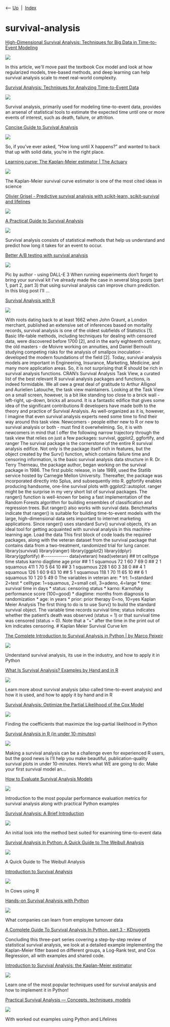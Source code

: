 <div class="nav">

⟵ [Up](index.html)  \|  [Index](index.html)

</div>

# survival-analysis

<div class="cards">

<div class="card">

<div class="card-title">

[High-Dimensional Survival Analysis: Techniques for Big Data in
Time-to-Event
Modeling](https://www.statology.org/high-dimensional-survival-analysis-techniques-for-big-data-in-time-to-event-modeling/)

</div>

<div class="card-image">

[![](https://www.statology.org/wp-content/uploads/2025/07/STA-Shittu-High-Dimensional-Survival-Analysis-Techniques-for-Big-Data-in-Time-to-Event-Modeling.png)](https://www.statology.org/high-dimensional-survival-analysis-techniques-for-big-data-in-time-to-event-modeling/)

</div>

In this article, we'll move past the textbook Cox model and look at how
regularized models, tree-based methods, and deep learning can help
survival analysis scale to meet real-world complexity.

</div>

<div class="card">

<div class="card-title">

[Survival Analysis: Techniques for Analyzing Time-to-Event
Data](https://www.statology.org/?p=55821)

</div>

<div class="card-image">

[![](https://www.statology.org/wp-content/uploads/2025/06/sta-davies-survival-analysis.png)](https://www.statology.org/?p=55821)

</div>

Survival analysis, primarily used for modeling time-to-event data,
provides an arsenal of statistical tools to estimate the expected time
until one or more events of interest, such as death, failure, or
attrition.

</div>

<div class="card">

<div class="card-title">

[Concise Guide to Survival
Analysis](https://www.statology.org/concise-guide-to-survival-analysis/)

</div>

<div class="card-image">

[![](https://www.statology.org/wp-content/uploads/2025/04/sta-concise-guide-survival-analysis.png)](https://www.statology.org/concise-guide-to-survival-analysis/)

</div>

So, if you’ve ever asked, “How long until X happens?” and wanted to back
that up with solid data, you’re in the right place.

</div>

<div class="card">

<div class="card-title">

[Learning curve: The Kaplan-Meier estimator \| The
Actuary](https://www.theactuary.com/2025/03/07/learning-curve-kaplan-meier-estimator)

</div>

<div class="card-image">

[![](https://www.theactuary.com/sites/default/files/styles/uncropped_small/public/2025-03/web_p30-31_Learning-curve_curved-tulip-flower_CREDIT_getty-546736123.jpg?itok=hnv7KvJT)](https://www.theactuary.com/2025/03/07/learning-curve-kaplan-meier-estimator)

</div>

The Kaplan-Meier survival curve estimator is one of the most cited ideas
in science

</div>

<div class="card">

<div class="card-title">

[Olivier Grisel - Predictive survival analysis with scikit-learn,
scikit-survival and
lifelines](https://m.youtube.com/watch?v=gke0hNQMdT8)

</div>

<div class="card-image">

[![](https://i.ytimg.com/vi/gke0hNQMdT8/hqdefault.jpg)](https://m.youtube.com/watch?v=gke0hNQMdT8)

</div>

</div>

<div class="card">

<div class="card-title">

[A Practical Guide to Survival
Analysis](https://www.statology.org/practical-guide-survival-analysis/)

</div>

<div class="card-image">

[![](https://www.statology.org/wp-content/uploads/2025/01/sta-feature-20250127-04.png)](https://www.statology.org/practical-guide-survival-analysis/)

</div>

Survival analysis consists of statistical methods that help us
understand and predict how long it takes for an event to occur.

</div>

<div class="card">

<div class="card-title">

[Better A/B testing with survival
analysis](https://www.r-bloggers.com/2024/07/better-a-b-testing-with-survival-analysis)

</div>

<div class="card-image">

[![](https://www.r-bloggers.com/wp-content/uploads/2016/04/R_02_2016-05-01.png)](https://www.r-bloggers.com/2024/07/better-a-b-testing-with-survival-analysis)

</div>

Pic by author - using DALL-E 3 When running experiments don’t forget to
bring your survival kit I’ve already made the case in several blog posts
(part 1, part 2, part 3) that using survival analysis can improve churn
prediction. In this blog post I’ll ...

</div>

<div class="card">

<div class="card-title">

[Survival Analysis with
R](https://www.r-bloggers.com/survival-analysis-with-r-3)

</div>

<div class="card-image">

[![](https://rviews.rstudio.com/post/2017-05-05-survival-analysis-with-r-with-comments_files/figure-html/unnamed-chunk-4-1.png)](https://www.r-bloggers.com/survival-analysis-with-r-3)

</div>

With roots dating back to at least 1662 when John Graunt, a London
merchant, published an extensive set of inferences based on mortality
records, survival analysis is one of the oldest subfields of Statistics
\[1\]. Basic life-table methods, including techniques for dealing with
censored data, were discovered before 1700 \[2\], and in the early
eighteenth century, the old masters - de Moivre working on annuities,
and Daniel Bernoulli studying competing risks for the analysis of
smallpox inoculation - developed the modern foundations of the field
\[2\]. Today, survival analysis models are important in Engineering,
Insurance, Marketing, Medicine, and many more application areas. So, it
is not surprising that R should be rich in survival analysis functions.
CRAN’s Survival Analysis Task View, a curated list of the best relevant
R survival analysis packages and functions, is indeed formidable. We all
owe a great deal of gratitude to Arthur Allignol and Aurielien Latouche,
the task view maintainers. Looking at the Task View on a small screen,
however, is a bit like standing too close to a brick wall - left-right,
up-down, bricks all around. It is a fantastic edifice that gives some
idea of the significant contributions R developers have made both to the
theory and practice of Survival Analysis. As well-organized as it is,
however, I imagine that even survival analysis experts need some time to
find their way around this task view. Newcomers - people either new to R
or new to survival analysis or both - must find it overwhelming. So, it
is with newcomers in mind that I offer the following narrow trajectory
through the task view that relies on just a few packages: survival,
ggplot2, ggfortify, and ranger The survival package is the cornerstone
of the entire R survival analysis edifice. Not only is the package
itself rich in features, but the object created by the Surv() function,
which contains failure time and censoring information, is the basic
survival analysis data structure in R. Dr. Terry Therneau, the package
author, began working on the survival package in 1986. The first public
release, in late 1989, used the Statlib service hosted by Carnegie
Mellon University. Thereafter, the package was incorporated directly
into Splus, and subsequently into R. ggfortify enables producing
handsome, one-line survival plots with ggplot2::autoplot. ranger might
be the surprise in my very short list of survival packages. The ranger()
function is well-known for being a fast implementation of the Random
Forests algorithm for building ensembles of classification and
regression trees. But ranger() also works with survival data. Benchmarks
indicate that ranger() is suitable for building time-to-event models
with the large, high-dimensional data sets important to internet
marketing applications. Since ranger() uses standard Surv() survival
objects, it’s an ideal tool for getting acquainted with survival
analysis in this machine-learning age. Load the data This first block of
code loads the required packages, along with the veteran dataset from
the survival package that contains data from a two-treatment, randomized
trial for lung cancer. library(survival) library(ranger)
library(ggplot2) library(dplyr) library(ggfortify) \#------------
data(veteran) head(veteran) \## trt celltype time status karno diagtime
age prior \## 1 1 squamous 72 1 60 7 69 0 \## 2 1 squamous 411 1 70 5 64
10 \## 3 1 squamous 228 1 60 3 38 0 \## 4 1 squamous 126 1 60 9 63 10
\## 5 1 squamous 118 1 70 11 65 10 \## 6 1 squamous 10 1 20 5 49 0 The
variables in veteran are: \* trt: 1=standard 2=test \* celltype:
1=squamous, 2=small cell, 3=adeno, 4=large \* time: survival time in
days \* status: censoring status \* karno: Karnofsky performance score
(100=good) \* diagtime: months from diagnosis to randomization \* age:
in years \* prior: prior therapy 0=no, 10=yes Kaplan Meier Analysis The
first thing to do is to use Surv() to build the standard survival
object. The variable time records survival time; status indicates
whether the patient’s death was observed (status = 1) or that survival
time was censored (status = 0). Note that a “+” after the time in the
print out of km indicates censoring. \# Kaplan Meier Survival Curve km

</div>

<div class="card">

<div class="card-title">

[The Complete Introduction to Survival Analysis in Python \| by Marco
Peixeir](https://towardsdatascience.com/the-complete-introduction-to-survival-analysis-in-python-7523e17737e6)

</div>

<div class="card-image">

[![](https://miro.medium.com/v2/da:true/resize:fit:1200/0*TGrU4kiM0nMnlz2M)](https://towardsdatascience.com/the-complete-introduction-to-survival-analysis-in-python-7523e17737e6)

</div>

Understand survival analysis, its use in the industry, and how to apply
it in Python

</div>

<div class="card">

<div class="card-title">

[What Is Survival Analysis? Examples by Hand and in
R](https://towardsdatascience.com/what-is-survival-analysis-examples-by-hand-and-in-r-3f0870c3203f?source=rss----7f60cf5620c9---4)

</div>

<div class="card-image">

[![](https://miro.medium.com/v2/da:true/resize:fit:1200/0*DJ0IXzqw6XtEV2nf)](https://towardsdatascience.com/what-is-survival-analysis-examples-by-hand-and-in-r-3f0870c3203f?source=rss----7f60cf5620c9---4)

</div>

Learn more about survival analysis (also called time-to-event analysis)
and how it is used, and how to apply it by hand and in R

</div>

<div class="card">

<div class="card-title">

[Survival Analysis: Optimize the Partial Likelihood of the Cox
Model](https://towardsdatascience.com/survival-analysis-optimize-the-partial-likelihood-of-the-cox-model-b56b8f112401)

</div>

<div class="card-image">

[![](https://miro.medium.com/v2/resize:fit:940/1*xRKLo6Q-Y9FogZ5wwIhpaA.png)](https://towardsdatascience.com/survival-analysis-optimize-the-partial-likelihood-of-the-cox-model-b56b8f112401)

</div>

Finding the coefficients that maximize the log-partial likelihood in
Python

</div>

<div class="card">

<div class="card-title">

[Survival Analysis in R (in under
10-minutes)](https://www.r-bloggers.com/2022/06/survival-analysis-in-r-in-under-10-minutes)

</div>

<div class="card-image">

[![](https://www.business-science.io/assets/survival_plots-2.jpg)](https://www.r-bloggers.com/2022/06/survival-analysis-in-r-in-under-10-minutes)

</div>

Making a survival analysis can be a challenge even for experienced R
users, but the good news is I’ll help you make beautiful,
publication-quality survival plots in under 10-minutes. Here’s what WE
are going to do: Make your first survival model an...

</div>

<div class="card">

<div class="card-title">

[How to Evaluate Survival Analysis
Models](https://link.medium.com/Rn4mYw62Fqb)

</div>

<div class="card-image">

[![](https://miro.medium.com/v2/resize:fit:1200/1*DxCUurqG2FeWNZXsrqE-SA.png)](https://link.medium.com/Rn4mYw62Fqb)

</div>

Introduction to the most popular performance evaluation metrics for
survival analysis along with practical Python examples

</div>

<div class="card">

<div class="card-title">

[Survival Analysis: A Brief
Introduction](https://towardsdatascience.com/survival-analysis-a-brief-introduction-bdba3a275b5f)

</div>

<div class="card-image">

[![](https://miro.medium.com/v2/da:true/resize:fit:1200/0*BHokUm8Y-3HwMbLA)](https://towardsdatascience.com/survival-analysis-a-brief-introduction-bdba3a275b5f)

</div>

An initial look into the method best suited for examining time-to-event
data

</div>

<div class="card">

<div class="card-title">

[Survival Analysis in Python: A Quick Guide to The Weibull
Analysis](https://towardsdatascience.com/survival-analysis-in-python-a-quick-guide-to-the-weibull-analysis-5babd4f137f6)

</div>

<div class="card-image">

[![](https://miro.medium.com/v2/resize:fit:1200/1*ofcmBQ79oNJHD7RJ6ckxIw.png)](https://towardsdatascience.com/survival-analysis-in-python-a-quick-guide-to-the-weibull-analysis-5babd4f137f6)

</div>

A Quick Guide to The Weibull Analysis

</div>

<div class="card">

<div class="card-title">

[Introduction to Survival
Analysis](https://towardsdatascience.com/introduction-to-survival-analysis-in-cows-using-r-28b82c2821fb?source=rss----7f60cf5620c9---4)

</div>

<div class="card-image">

[![](https://miro.medium.com/v2/resize:fit:1000/1*ShVKH7cjMmVqrbUzGuhjfA.png)](https://towardsdatascience.com/introduction-to-survival-analysis-in-cows-using-r-28b82c2821fb?source=rss----7f60cf5620c9---4)

</div>

In Cows using R

</div>

<div class="card">

<div class="card-title">

[Hands-on Survival Analysis with
Python](https://towardsdatascience.com/hands-on-survival-analysis-with-python-270fa1e6fb41?source=rss----7f60cf5620c9---4)

</div>

<div class="card-image">

[![](https://miro.medium.com/v2/resize:fit:1200/1*Zqk9SXBRdwmuaxd_phazag.jpeg)](https://towardsdatascience.com/hands-on-survival-analysis-with-python-270fa1e6fb41?source=rss----7f60cf5620c9---4)

</div>

What companies can learn from employee turnover data

</div>

<div class="card">

<div class="card-title">

[A Complete Guide To Survival Analysis In Python, part 3 -
KDnuggets](https://www.kdnuggets.com/2020/07/guide-survival-analysis-python-part-3.html)

</div>

Concluding this three-part series covering a step-by-step review of
statistical survival analysis, we look at a detailed example
implementing the Kaplan-Meier fitter based on different groups, a
Log-Rank test, and Cox Regression, all with examples and shared code.

</div>

<div class="card">

<div class="card-title">

[Introduction to Survival Analysis: the Kaplan-Meier
estimator](https://towardsdatascience.com/introduction-to-survival-analysis-the-kaplan-meier-estimator-94ec5812a97a?source=rss----7f60cf5620c9---4)

</div>

<div class="card-image">

[![](https://miro.medium.com/v2/resize:fit:1200/1*bVjqr3hUa9NF65SruqT-AQ.jpeg)](https://towardsdatascience.com/introduction-to-survival-analysis-the-kaplan-meier-estimator-94ec5812a97a?source=rss----7f60cf5620c9---4)

</div>

Learn one of the most popular techniques used for survival analysis and
how to implement it in Python!

</div>

<div class="card">

<div class="card-title">

[Practical Survival Analysis — Concepts, techniques,
models](https://towardsdatascience.com/practical-survival-analysis-concepts-techniques-models-10819fd49b4a?source=rss----7f60cf5620c9---4)

</div>

<div class="card-image">

[![](https://miro.medium.com/v2/resize:fit:1200/1*YfQ0FQIK4l6NMW3wsl9NNw.jpeg)](https://towardsdatascience.com/practical-survival-analysis-concepts-techniques-models-10819fd49b4a?source=rss----7f60cf5620c9---4)

</div>

With worked out examples using Python and Lifelines

</div>

</div>

